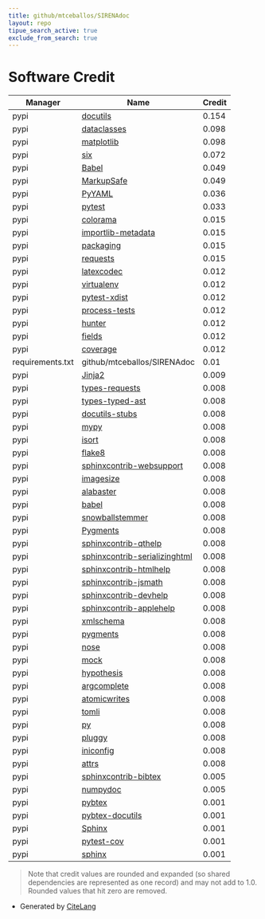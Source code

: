 ```yaml
---
title: github/mtceballos/SIRENAdoc
layout: repo
tipue_search_active: true
exclude_from_search: true
---
```

# Software Credit

|Manager|Name|Credit|
|-------|----|------|
|pypi|[docutils](http://docutils.sourceforge.net/)|0.154|
|pypi|[dataclasses](https://github.com/ericvsmith/dataclasses)|0.098|
|pypi|[matplotlib](https://matplotlib.org)|0.098|
|pypi|[six](https://github.com/benjaminp/six)|0.072|
|pypi|[Babel](https://pypi.org/project/Babel)|0.049|
|pypi|[MarkupSafe](https://pypi.org/project/MarkupSafe)|0.049|
|pypi|[PyYAML](https://pyyaml.org/)|0.036|
|pypi|[pytest](https://docs.pytest.org/en/latest/)|0.033|
|pypi|[colorama](https://pypi.org/project/colorama)|0.015|
|pypi|[importlib-metadata](https://pypi.org/project/importlib-metadata)|0.015|
|pypi|[packaging](https://pypi.org/project/packaging)|0.015|
|pypi|[requests](https://pypi.org/project/requests)|0.015|
|pypi|[latexcodec](https://github.com/mcmtroffaes/latexcodec)|0.012|
|pypi|[virtualenv](https://pypi.org/project/virtualenv)|0.012|
|pypi|[pytest-xdist](https://pypi.org/project/pytest-xdist)|0.012|
|pypi|[process-tests](https://pypi.org/project/process-tests)|0.012|
|pypi|[hunter](https://pypi.org/project/hunter)|0.012|
|pypi|[fields](https://pypi.org/project/fields)|0.012|
|pypi|[coverage](https://pypi.org/project/coverage)|0.012|
|requirements.txt|github/mtceballos/SIRENAdoc|0.01|
|pypi|[Jinja2](https://palletsprojects.com/p/jinja/)|0.009|
|pypi|[types-requests](https://pypi.org/project/types-requests)|0.008|
|pypi|[types-typed-ast](https://pypi.org/project/types-typed-ast)|0.008|
|pypi|[docutils-stubs](https://pypi.org/project/docutils-stubs)|0.008|
|pypi|[mypy](https://pypi.org/project/mypy)|0.008|
|pypi|[isort](https://pypi.org/project/isort)|0.008|
|pypi|[flake8](https://pypi.org/project/flake8)|0.008|
|pypi|[sphinxcontrib-websupport](https://pypi.org/project/sphinxcontrib-websupport)|0.008|
|pypi|[imagesize](https://pypi.org/project/imagesize)|0.008|
|pypi|[alabaster](https://pypi.org/project/alabaster)|0.008|
|pypi|[babel](https://pypi.org/project/babel)|0.008|
|pypi|[snowballstemmer](https://pypi.org/project/snowballstemmer)|0.008|
|pypi|[Pygments](https://pypi.org/project/Pygments)|0.008|
|pypi|[sphinxcontrib-qthelp](https://pypi.org/project/sphinxcontrib-qthelp)|0.008|
|pypi|[sphinxcontrib-serializinghtml](https://pypi.org/project/sphinxcontrib-serializinghtml)|0.008|
|pypi|[sphinxcontrib-htmlhelp](https://pypi.org/project/sphinxcontrib-htmlhelp)|0.008|
|pypi|[sphinxcontrib-jsmath](https://pypi.org/project/sphinxcontrib-jsmath)|0.008|
|pypi|[sphinxcontrib-devhelp](https://pypi.org/project/sphinxcontrib-devhelp)|0.008|
|pypi|[sphinxcontrib-applehelp](https://pypi.org/project/sphinxcontrib-applehelp)|0.008|
|pypi|[xmlschema](https://pypi.org/project/xmlschema)|0.008|
|pypi|[pygments](https://pypi.org/project/pygments)|0.008|
|pypi|[nose](https://pypi.org/project/nose)|0.008|
|pypi|[mock](https://pypi.org/project/mock)|0.008|
|pypi|[hypothesis](https://pypi.org/project/hypothesis)|0.008|
|pypi|[argcomplete](https://pypi.org/project/argcomplete)|0.008|
|pypi|[atomicwrites](https://pypi.org/project/atomicwrites)|0.008|
|pypi|[tomli](https://pypi.org/project/tomli)|0.008|
|pypi|[py](https://pypi.org/project/py)|0.008|
|pypi|[pluggy](https://pypi.org/project/pluggy)|0.008|
|pypi|[iniconfig](https://pypi.org/project/iniconfig)|0.008|
|pypi|[attrs](https://pypi.org/project/attrs)|0.008|
|pypi|[sphinxcontrib-bibtex](https://github.com/mcmtroffaes/sphinxcontrib-bibtex)|0.005|
|pypi|[numpydoc](https://numpydoc.readthedocs.io)|0.005|
|pypi|[pybtex](https://pybtex.org/)|0.001|
|pypi|[pybtex-docutils](https://github.com/mcmtroffaes/pybtex-docutils)|0.001|
|pypi|[Sphinx](https://www.sphinx-doc.org/)|0.001|
|pypi|[pytest-cov](https://github.com/pytest-dev/pytest-cov)|0.001|
|pypi|[sphinx](https://www.sphinx-doc.org/)|0.001|


> Note that credit values are rounded and expanded (so shared dependencies are represented as one record) and may not add to 1.0. Rounded values that hit zero are removed.


- Generated by [CiteLang](https://github.com/vsoch/citelang)
